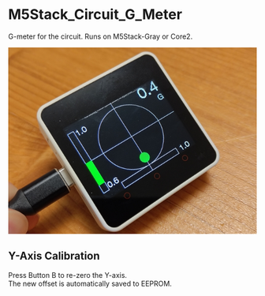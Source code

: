 # M5Stack_Circuit_G_Meter
G-meter for the circuit.
Runs on M5Stack-Gray or Core2.

![meter](meter.jpg)

## Y-Axis Calibration
Press Button B to re-zero the Y-axis.  
The new offset is automatically saved to EEPROM.